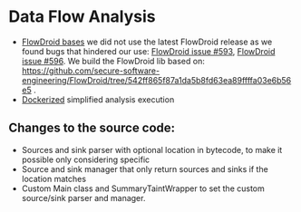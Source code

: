 # Data Flow Analysis

* [FlowDroid bases](libs/) we did not use the latest FlowDroid release as we found bugs that hindered our use: [FlowDroid issue #593](https://github.com/secure-software-engineering/FlowDroid/issues/593), [FlowDroid issue #596](https://github.com/secure-software-engineering/FlowDroid/issues/596). We build the FlowDroid lib based on: https://github.com/secure-software-engineering/FlowDroid/tree/542ff865f87a1da5b8fd63ea89ffffa03e6b56e5 .
* [Dockerized](docker/) simplified analysis execution

## Changes to the source code:
* Sources and sink parser with optional location in bytecode, to make it possible only considering specific
* Source and sink manager that only return sources and sinks if the location matches
* Custom Main class and SummaryTaintWrapper to set the custom source/sink parser and manager.